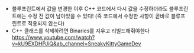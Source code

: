 * 블루프린트에서 값을 변경한 이후 C++ 코드에서 다시 값을 수정하더라도 블루프린트에는 수정 전 값이 남아있을 수 있다! (즉 코드에서 수정한 사항이 곧바로 블루프린트로 적용되지 않는다)
* C++ 클래스를 삭제하려면 Binaries를 지우고 리빌드해줘야한다  
https://www.youtube.com/watch?v=kU9EXDHPJiQ&ab_channel=SneakyKittyGameDev  
